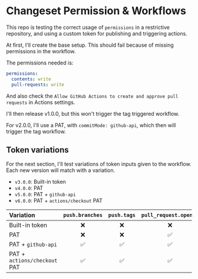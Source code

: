 # Changeset Permission & Workflows

This repo is testing the correct usage of `permissions` in a restrictive repository, and using a custom token for publishing and triggering actions.

At first, I'll create the base setup. This should fail because of missing permissions in the workflow.

The permissions needed is:

```yaml
permissions:
  contents: write
  pull-requests: write
```

And also check the `Allow GitHub Actions to create and approve pull requests` in Actions settings.

I'll then release v1.0.0, but this won't trigger the tag triggered workflow.

For v2.0.0, I'll use a PAT, with `commitMode: github-api`, which then will trigger the tag workflow.

## Token variations

For the next section, I'll test variations of token inputs given to the workflow. Each new version will match with a variation.

- `v3.0.0`: Built-in token
- `v4.0.0`: PAT
- `v5.0.0`: PAT + `github-api`
- `v6.0.0`: PAT + `actions/checkout` PAT

| Variation                    | `push.branches` | `push.tags` | `pull_request.opened` | `pull_request.synchronized` | `release.published` |
| :--------------------------- | :-------------: | :---------: | :-------------------: | :-------------------------: | :-----------------: |
| Built-in token               |       ❌        |     ❌      |          ❌           |             ❌              |         ❌          |
| PAT                          |       ❌        |     ❌      |          ✅           |             ❌              |         ✅          |
| PAT + `github-api`           |       ✅        |     ✅      |          ✅           |   ❌ `re-triggers opened`   |         ✅          |
| PAT + `actions/checkout` PAT |       ✅        |     ✅      |          ✅           |             ✅              |         ✅          |
